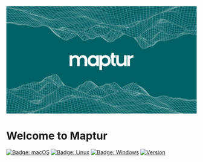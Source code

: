<img src = "Assets/logo.png" />

# Welcome to Maptur

[![Badge: macOS](https://img.shields.io/badge/os-%20macOS-purple)](#)
[![Badge: Linux](https://img.shields.io/badge/os-Linux-yellowgreen)](#)
[![Badge: Windows](https://img.shields.io/badge/os-Windows-blue)](#)
[![Version](https://img.shields.io/badge/version-1.0.0-blue)](#)
